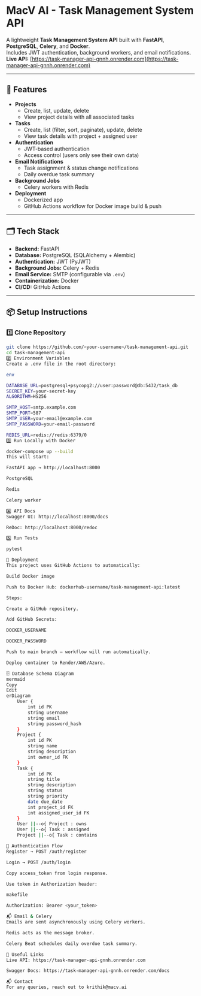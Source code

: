 # MacV AI - Task Management System API

A lightweight **Task Management System API** built with **FastAPI**, **PostgreSQL**, **Celery**, and **Docker**.  
Includes JWT authentication, background workers, and email notifications.  
**Live API:** [https://task-manager-api-gnnh.onrender.com](https://task-manager-api-gnnh.onrender.com)

---

## 🚀 Features
- **Projects**
  - Create, list, update, delete
  - View project details with all associated tasks
- **Tasks**
  - Create, list (filter, sort, paginate), update, delete
  - View task details with project + assigned user
- **Authentication**
  - JWT-based authentication
  - Access control (users only see their own data)
- **Email Notifications**
  - Task assignment & status change notifications
  - Daily overdue task summary
- **Background Jobs**
  - Celery workers with Redis
- **Deployment**
  - Dockerized app
  - GitHub Actions workflow for Docker image build & push

---

## 🗂 Tech Stack
- **Backend:** FastAPI
- **Database:** PostgreSQL (SQLAlchemy + Alembic)
- **Authentication:** JWT (PyJWT)
- **Background Jobs:** Celery + Redis
- **Email Service:** SMTP (configurable via `.env`)
- **Containerization:** Docker
- **CI/CD:** GitHub Actions

---

## 📦 Setup Instructions

### 1️⃣ Clone Repository
```bash
git clone https://github.com/<your-username>/task-management-api.git
cd task-management-api
2️⃣ Environment Variables
Create a .env file in the root directory:

env

DATABASE_URL=postgresql+psycopg2://user:password@db:5432/task_db
SECRET_KEY=your-secret-key
ALGORITHM=HS256

SMTP_HOST=smtp.example.com
SMTP_PORT=587
SMTP_USER=your-email@example.com
SMTP_PASSWORD=your-email-password

REDIS_URL=redis://redis:6379/0
3️⃣ Run Locally with Docker

docker-compose up --build
This will start:

FastAPI app → http://localhost:8000

PostgreSQL

Redis

Celery worker

4️⃣ API Docs
Swagger UI: http://localhost:8000/docs

ReDoc: http://localhost:8000/redoc

5️⃣ Run Tests

pytest

🐳 Deployment
This project uses GitHub Actions to automatically:

Build Docker image

Push to Docker Hub: dockerhub-username/task-management-api:latest

Steps:

Create a GitHub repository.

Add GitHub Secrets:

DOCKER_USERNAME

DOCKER_PASSWORD

Push to main branch — workflow will run automatically.

Deploy container to Render/AWS/Azure.

🗄 Database Schema Diagram
mermaid
Copy
Edit
erDiagram
    User {
        int id PK
        string username
        string email
        string password_hash
    }
    Project {
        int id PK
        string name
        string description
        int owner_id FK
    }
    Task {
        int id PK
        string title
        string description
        string status
        string priority
        date due_date
        int project_id FK
        int assigned_user_id FK
    }
    User ||--o{ Project : owns
    User ||--o{ Task : assigned
    Project ||--o{ Task : contains

🔑 Authentication Flow
Register → POST /auth/register

Login → POST /auth/login

Copy access_token from login response.

Use token in Authorization header:

makefile

Authorization: Bearer <your_token>

📬 Email & Celery
Emails are sent asynchronously using Celery workers.

Redis acts as the message broker.

Celery Beat schedules daily overdue task summary.

📌 Useful Links
Live API: https://task-manager-api-gnnh.onrender.com

Swagger Docs: https://task-manager-api-gnnh.onrender.com/docs

📬 Contact
For any queries, reach out to krithik@macv.ai